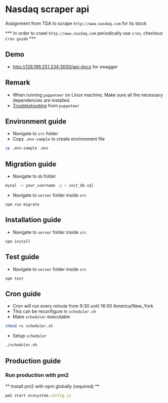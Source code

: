 # Nasdaq scraper api

Assignment from TDA to scrape `http://www.nasdaq.com` for its stock

*** In order to crawl `http://www.nasdaq.com` periodically use `cron`, checkout `Cron guide` ***

## Demo
* http://128.199.251.234:3000/api-docs for swagger


## Remark
* When running `puppeteer` on Linux machine, Make sure all the necessary dependencies are installed. 
* [Troubleshooting](https://github.com/GoogleChrome/puppeteer/blob/master/docs/troubleshooting.md#chrome-headless-doesnt-launch) from `puppeteer`

## Environment guide
* Navigate to `src` folder
* Copy `.env-sample` to create environment file
```bash
cp .env-sample .env
```

## Migration guide
* Navigate to `db` folder
```bash
mysql -u your_username -p < init_db.sql
```
* Navigate to `server` folder inside `src`
```javasript
npm run migrate
```

## Installation guide
* Navigate to `server` folder inside `src`
```javasript
npm install
```

## Test guide
* Navigate to `server` folder inside `src`
```javasript
npm test
```

## Cron guide
* Cron will run every minute from 9:30 until 16:00 America/New_York
* This can be reconfigure in `scheduler.sh`
* Make `scheduler` executable
```bash
chmod +x scheduler.sh
```
* Setup `scheduler`
```bash
./scheduler.sh
```

## Production guide
### Run production with pm2
** Install pm2 with npm globally (required) **
```javascript
pm2 start ecosystem.config.js
```
